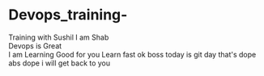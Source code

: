 # Devops_training-
Training with Sushil
I am Shab   
Devops is Great     
I am Learning 
Good for you 
Learn fast 
ok boss 
today is git day 
that's dope 
abs 
dope 
i will get back to you 